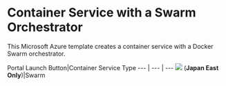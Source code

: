 # Container Service with a Swarm Orchestrator

This Microsoft Azure template creates a container service with a Docker Swarm orchestrator.

Portal Launch Button|Container Service Type
--- | --- | ---
<a href="https://portal.azure.com/#create/Microsoft.Template/uri/https://raw.githubusercontent.com/OguzPastirmaci/acs-swarm-full-template/master/azuredeploy.json" target="_blank"><img src="http://azuredeploy.net/deploybutton.png"/></a> (**Japan East Only**)|Swarm